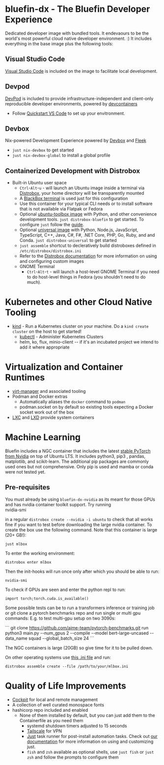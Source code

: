 # bluefin-dx - The Bluefin Developer Experience

Dedicated developer image with bundled tools. It endevaours to be the world's most powerful cloud native developer environment. :) It includes everything in the base image plus the following tools:

## Visual Studio Code

[Visual Studio Code](https://code.visualstudio.com/) is included on the image to facilitate local development. 

## Devpod 

[DevPod](https://devpod.sh/docs/what-is-devpod) is included to provide infrastructure-independent and client-only reproducible developer environments, powered by [devcontainers](https://containers.dev/)
 
- Follow [Quickstart VS Code](https://devpod.sh/docs/getting-started/quickstart-vscode) to set up your envitronment.
  
## Devbox

Nix-powered Development Experience powered by [Devbox](https://www.jetpack.io/devbox) and [Fleek](https://getfleek.dev)

- `just nix-devbox` to get started
- `just nix-devbox-global` to install a global profile

## Containerized Development with Distrobox

- Built-in Ubuntu user space 
    - `Ctrl`-`Alt`-`u` - will launch an Ubuntu image inside a terminal via [Distrobox](https://github.com/89luca89/distrobox), your home directory will be transparently mounted
    - A [BlackBox terminal](https://www.omgubuntu.co.uk/2022/07/blackbox-gtk4-terminal-emulator-for-gnome) is used just for this configuration
    - Use this container for your typical CLI needs or to install software that is not available via Flatpak or Fedora
    - Optional [ubuntu-toolbox image](https://github.com/ublue-os/bluefin/pkgs/container/ubuntu-toolbox) with Python, and other convenience development tools. `just distrobox-bluefin` to get started. To configure `just` follow the [guide](https://ublue.it/guide/just/).
    - Optional [universal image](https://mcr.microsoft.com/en-us/product/devcontainers/universal/about) with Python, Node.js, JavaScript, TypeScript, C++, Java, C#, F#, .NET Core, PHP, Go, Ruby, and and Conda. `just distrobox-universal` to get started
    - `just assemble` shortcut to decleratively build distroboxes defined in `/etc/distrobox/distrobox.ini`
    - Refer to the [Distrobox documentation](https://distrobox.privatedns.org/#distrobox) for more information on using and configuring custom images
    - GNOME Terminal
      - `Ctrl`-`Alt`-`t` - will launch a host-level GNOME Terminal if you need to do host-level things in Fedora (you shouldn't need to do much).   

# Kubernetes and other Cloud Native Tooling

- [kind](https://kind.sigs.k8s.io/) - Run a Kubernetes cluster on your machine. Do a `kind create cluster` on the host to get started!
    - [kubectl](https://kubernetes.io/docs/reference/kubectl/) - Administer Kubernetes Clusters
    - helm, ko, flux, minio-client -- if it's an incubated project we intend to add it where appropriate

# Virtualization and Container Runtimes

- [virt-manager](https://virt-manager.org/) and associated tooling
- Podman and Docker extras
  - Automatically aliases the `docker` command to `podman`
  - podman.socket on by default so existing tools expecting a Docker socket work out of the box
- [LXC](https://linuxcontainers.org/) and [LXD](https://ubuntu.com/lxd) provide system containers

# Machine Learning

Bluefin includes a NGC container that includes the latest [stable PyTorch from Nvidia](https://catalog.ngc.nvidia.com/orgs/nvidia/containers/pytorch) on top of Ubuntu LTS. It includes python3, pip3 , pandas, matplotlib, and scikit-learn. The additional pip packages are commonly used ones but not comprehensive. Only pip is used and mamba or conda were not tested yet.

## Pre-requisites

You must already be using `bluefin-dx-nvidia` as its meant for those GPUs and has nvidia container toolkit support. Try running              
    nvidia-smi

in a regular `distrobox create --nvidia -i ubuntu` to check that all works fine if you want to test before downloading the large nvidia container. To create the box use the following command. Note that this container is large (20+ GB!):

    just mlbox

To enter the working environment:

    distrobox enter mlbox
    
Then the init-hooks will run once only after which you should be able to run:

    nvidia-smi

To check if GPUs are seen and enter the python repl to run:

    import torch;torch.cuda.is_available()

Some possible tests can be to run a transformers inference or training job or git clone a pytorch benchmarks repo and run single or multi gpu commands: E.g. to test multi-gpu setup on two 3090s:

´´´
git clone https://github.com/aime-team/pytorch-benchmarks.git
run
python3 main.py --num_gpus 2 --compile --model bert-large-uncased --data_name squad --global_batch_size  24
´´´

The NGC containers is large (20GB) so give time for it to be pulled down.

On other operating systems use [this .ini file](https://github.com/ublue-os/bluefin/blob/730f39caae21e48fb91f00010cf0cf8d32ee44bd/dx/usr/share/ublue-os/distrobox/pytorch-nvidia.ini) and run:

    distrobox assemble create --file /path/to/your/mlbox.ini

# Quality of Life Improvements

- [Cockpit](https://cockpit-project.org/) for local and remote management 
- A collection of well curated monospace fonts 
- hashicorp repo included and enabled
  - None of them installed by default, but you can just add them to the Containerfile as you need them
    - systemd shutdown timers adjusted to 15 seconds
    - [Tailscale](https://tailscale.com/) for VPN
    - [Just](https://github.com/casey/just) task runner for post-install automation tasks. Check out [our documentation](https://universal-blue.org/guide/just/) for more information on using and customizing just.
    - `fish` and `zsh` available as optional shells, use `just fish` or `just zsh` and follow the prompts to configure them
